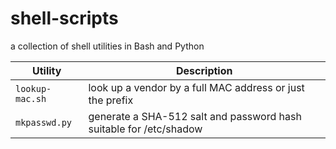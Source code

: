 # shell-scripts
a collection of shell utilities in Bash and Python

Utility | Description
--- | ---
`lookup-mac.sh` | look up a vendor by a full MAC address or just the prefix
`mkpasswd.py` | generate a SHA-512 salt and password hash suitable for /etc/shadow
